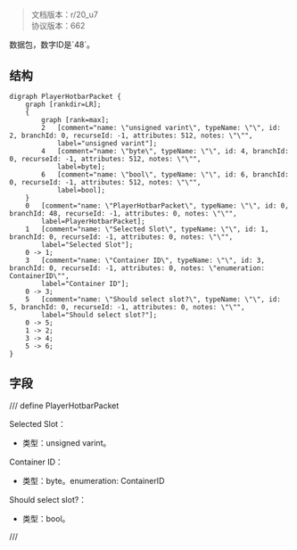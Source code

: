 # <!-- md:samp PlayerHotbarPacket -->

> 文档版本：r/20_u7<br/>协议版本：662

<!-- md:samp PlayerHotbarPacket -->数据包，数字ID是`48`。

## 结构

```viz
digraph PlayerHotbarPacket {
	graph [rankdir=LR];
	{
		graph [rank=max];
		2	[comment="name: \"unsigned varint\", typeName: \"\", id: 2, branchId: 0, recurseId: -1, attributes: 512, notes: \"\"",
			label="unsigned varint"];
		4	[comment="name: \"byte\", typeName: \"\", id: 4, branchId: 0, recurseId: -1, attributes: 512, notes: \"\"",
			label=byte];
		6	[comment="name: \"bool\", typeName: \"\", id: 6, branchId: 0, recurseId: -1, attributes: 512, notes: \"\"",
			label=bool];
	}
	0	[comment="name: \"PlayerHotbarPacket\", typeName: \"\", id: 0, branchId: 48, recurseId: -1, attributes: 0, notes: \"\"",
		label=PlayerHotbarPacket];
	1	[comment="name: \"Selected Slot\", typeName: \"\", id: 1, branchId: 0, recurseId: -1, attributes: 0, notes: \"\"",
		label="Selected Slot"];
	0 -> 1;
	3	[comment="name: \"Container ID\", typeName: \"\", id: 3, branchId: 0, recurseId: -1, attributes: 0, notes: \"enumeration: ContainerID\"",
		label="Container ID"];
	0 -> 3;
	5	[comment="name: \"Should select slot?\", typeName: \"\", id: 5, branchId: 0, recurseId: -1, attributes: 0, notes: \"\"",
		label="Should select slot?"];
	0 -> 5;
	1 -> 2;
	3 -> 4;
	5 -> 6;
}

```

## 字段

/// define
PlayerHotbarPacket

Selected Slot：<!-- md:samp unsigned varint -->

- 类型：unsigned varint。

Container ID：<!-- md:samp byte -->

- 类型：byte。enumeration: ContainerID

Should select slot?：<!-- md:samp bool -->

- 类型：bool。


///
